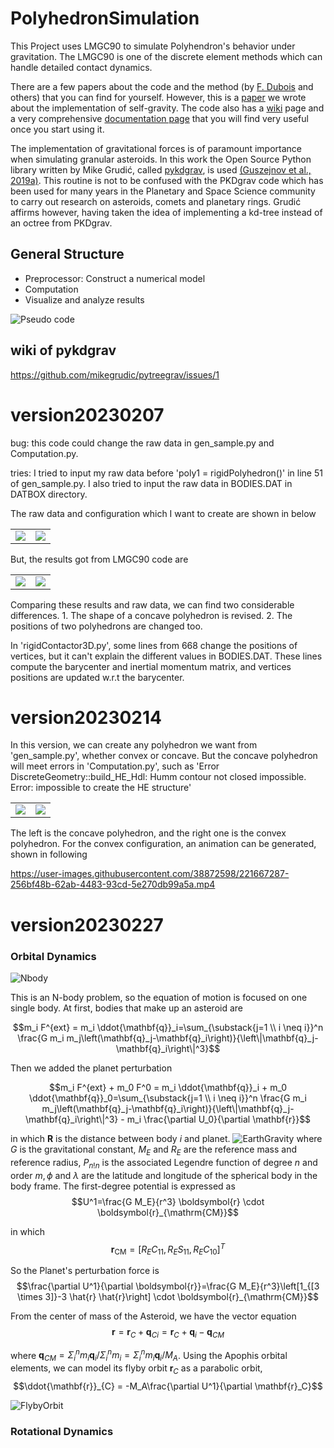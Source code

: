 # PolyhedronSimulation
This Project uses LMGC90 to simulate Polyhendron's behavior under gravitation. The LMGC90 is one of the discrete element methods which can handle detailed contact dynamics.

There are a few papers about the code and the method (by [F. Dubois](https://scholar.google.com/citations?user=boV9fugAAAAJ&hl=en&oi=ao) and others) that you can find for yourself.  However, this is a [paper](https://www.sciencedirect.com/science/article/pii/S0019103521001238) we wrote about the implementation of self-gravity.  The code also has a [wiki](https://git-xen.lmgc.univ-montp2.fr/lmgc90/lmgc90_user/-/wikis/home) page and a very comprehensive [documentation page](http://www.lmgc.univ-montp2.fr/~mozul/LMGC90_USER/UserDoc/docs_2019/#) that you will find very useful once you start using it.

The implementation of gravitational forces is of paramount importance when simulating granular asteroids. In this work the Open Source Python library written by Mike Grudić, called [pykdgrav](https://github.com/mikegrudic/pytreegrav), is used [(Guszejnov et al., 2019a)](https://academic.oup.com/mnras/article/492/1/488/5679905). This routine is not to be confused with the PKDgrav code which has been used for many years in the Planetary and Space Science community to carry out research on asteroids, comets and planetary rings. Grudić affirms however, having taken the idea of implementing a kd-tree instead of an octree from PKDgrav.

## General Structure

- Preprocessor: Construct a numerical model
- Computation
- Visualize and analyze results

![Pseudo code](./ReadmePic/PseudoCode.png)

## wiki of pykdgrav
https://github.com/mikegrudic/pytreegrav/issues/1

# version20230207

bug: this code could change the raw data in gen_sample.py and Computation.py.

tries: I tried to input my raw data before 'poly1 = rigidPolyhedron()' in line 51 of gen_sample.py. I also tried to input the raw data in BODIES.DAT in DATBOX directory.

The raw data and configuration which I want to create are shown in below

<table>
    <tr>
        <td ><center><img src="./version20230207/ResultPic/Rawdata.png" > </center></td>
        <td ><center><img src="./version20230207/ResultPic/RawConfig.jpeg" ></center></td>
    </tr>
</table>

But, the results got from LMGC90 code are
<table>
    <tr>
        <td ><center><img src="./version20230207/ResultPic/Pic1.png" > </center></td>
        <td ><center><img src="./version20230207/ResultPic/Pic2.png" ></center></td>
    </tr>
</table>

Comparing these results and raw data, we can find two considerable differences. 1. The shape of a concave polyhedron is revised. 2. The positions of two polyhedrons are changed too. 

In 'rigidContactor3D.py', some lines from 668 change the positions of vertices, but it can't explain the different values in BODIES.DAT. These lines compute the barycenter and inertial momentum matrix, and vertices positions are updated w.r.t the barycenter.

# version20230214

In this version, we can create any polyhedron we want from 'gen_sample.py', whether convex or concave. But the concave polyhedron will meet errors in 'Computation.py', such as 'Error DiscreteGeometry::build_HE_Hdl: Humm contour not closed impossible. Error: impossible to create the HE structure'

<table>
    <tr>
        <td ><center><img src="./version20230212/ResultPic/genPic.png" > </center></td>
        <td ><center><img src="./version20230212/ResultPic/genPic2.png" ></center></td>
    </tr>
</table>

The left is the concave polyhedron, and the right one is the convex polyhedron. For the convex configuration, an animation can be generated, shown in following

https://user-images.githubusercontent.com/38872598/221667287-256bf48b-62ab-4483-93cd-5e270db99a5a.mp4

# version20230227

### Orbital Dynamics
![Nbody](./ReadmePic/Nbody.png)

This is an N-body problem, so the equation of motion is focused on one single body. At first, bodies that make up an asteroid are

$$m_i F^{ext} = m_i \ddot{\mathbf{q}}_i=\sum_{\substack{j=1 \\ i \neq i}}^n \frac{G m_i m_j\left(\mathbf{q}_j-\mathbf{q}_i\right)}{\left\|\mathbf{q}_j-\mathbf{q}_i\right\|^3}$$

Then we added the planet perturbation

$$m_i F^{ext} + m_0 F^0 = m_i \ddot{\mathbf{q}}_i + m_0 \ddot{\mathbf{q}}_0=\sum_{\substack{j=1 \\ i \neq i}}^n \frac{G m_i m_j\left(\mathbf{q}_j-\mathbf{q}_i\right)}{\left\|\mathbf{q}_j-\mathbf{q}_i\right\|^3} - m_i \frac{\partial U_0}{\partial \mathbf{r}}$$

in which $\mathbf{R}$ is the distance between body $i$ and planet.
![EarthGravity](./ReadmePic/EarthGravity.png)
where $G$ is the gravitational constant, $M_E$ and $R_E$ are the reference mass and reference radius, $P_{n ! n}$ is the associated Legendre function of degree $n$ and order $m, \phi$ and $\lambda$ are the latitude and longitude of the spherical body in the body frame. The first-degree potential is expressed as
$$U^1=\frac{G M_E}{r^3} \boldsymbol{r} \cdot \boldsymbol{r}_{\mathrm{CM}}$$

in which
$$\boldsymbol{r}_{\mathrm{CM}} = [R_EC_{11},R_ES_{11},R_EC_{10}]^T$$

So the Planet's perturbation force is
$$\frac{\partial U^1}{\partial \boldsymbol{r}}=\frac{G M_E}{r^3}\left[1_{[3 \times 3]}-3 \hat{r} \hat{r}\right] \cdot \boldsymbol{r}_{\mathrm{CM}}$$

From the center of mass of the Asteroid, we have the vector equation
$$\mathbf{r} = \mathbf{r}_{C} + \mathbf{q}_{Ci} = \mathbf{r}_C + \mathbf{q}_i - \mathbf{q}_{CM}$$

where $\mathbf{q}_{CM} = \Sigma_i^n m_i \mathbf{q}_{i} / \Sigma_i^n m_i= \Sigma_i^n m_i \mathbf{q}_{i} / M_A$. Using the Apophis orbital elements, we can model its flyby orbit $\mathbf{r}_{C}$ as a parabolic orbit,
$$\ddot{\mathbf{r}}_{C} = -M_A\frac{\partial U^1}{\partial \mathbf{r}_C}$$

![FlybyOrbit](./ReadmePic/FlybyOrbit.png)

### Rotational Dynamics